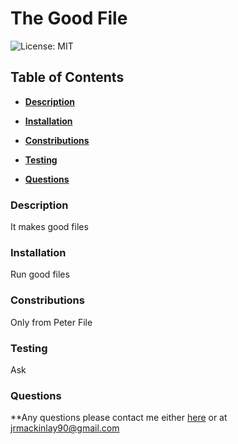 # The Good File

![License: MIT](https://img.shields.io/badge/License-MIT-yellow.svg)

## Table of Contents

* **[Description](#Description)**

* **[Installation](#Installation)**

* **[Constributions](#Contributions)**

* **[Testing](#Testing)**

* **[Questions](#Questions)**


### Description

It makes good files


### Installation

Run good files


### Constributions

Only from Peter File


### Testing

Ask 


### Questions

**Any questions please contact me either [here](https://github.com/tallglassof-milkjake) or at jrmackinlay90@gmail.com